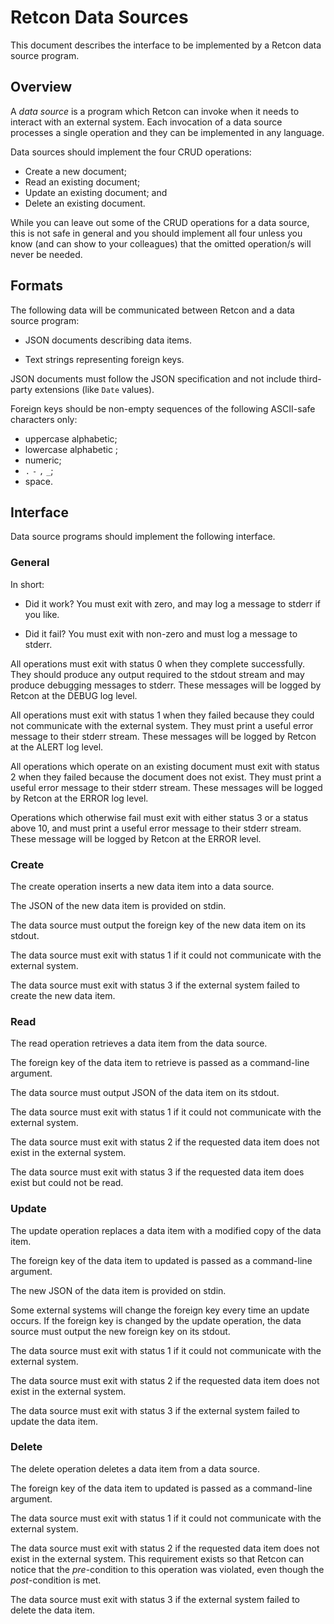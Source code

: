 Retcon Data Sources
===================

This document describes the interface to be implemented by a Retcon data source
program.

Overview
--------

A *data source* is a program which Retcon can invoke when it needs to interact
with an external system. Each invocation of a data source processes a single
operation and they can be implemented in any language.

Data sources should implement the four CRUD operations:

- Create a new document;
- Read an existing document;
- Update an existing document; and
- Delete an existing document.

While you can leave out some of the CRUD operations for a data source, this is
not safe in general and you should implement all four unless you know (and can
show to your colleagues) that the omitted operation/s will never be needed.

Formats
-------

The following data will be communicated between Retcon and a data source program:

- JSON documents describing data items.

- Text strings representing foreign keys.

JSON documents must follow the JSON specification and not include third-party
extensions (like `Date` values).

Foreign keys should be non-empty sequences of the following ASCII-safe
characters only:

- uppercase alphabetic;
- lowercase alphabetic ;
- numeric;
- `.` `-` `,` `_`;
- space.

Interface
---------

Data source programs should implement the following interface.

### General

In short:

- Did it work? You must exit with zero, and may log a message to stderr if you
like.

- Did it fail? You must exit with non-zero and must log a message to stderr.

All operations must exit with status 0 when they complete successfully. They
should produce any output required to the stdout stream and may produce
debugging messages to stderr. These messages will be logged by Retcon at the
DEBUG log level.

All operations must exit with status 1 when they failed because they could not
communicate with the external system. They must print a useful error message to
their stderr stream. These messages will be logged by Retcon at the ALERT log
level.

All operations which operate on an existing document must exit with status
2 when they failed because the document does not exist. They must print
a useful error message to their stderr stream. These messages will be logged by
Retcon at the ERROR log level.

Operations which otherwise fail must exit with either status 3 or a status
above 10, and must print a useful error message to their stderr stream. These
message will be logged by Retcon at the ERROR level.

### Create

The create operation inserts a new data item into a data source.

The JSON of the new data item is provided on stdin.

The data source must output the foreign key of the new data item on its stdout.

The data source must exit with status 1 if it could not communicate with the
external system.

The data source must exit with status 3 if the external system failed to create
the new data item.

### Read

The read operation retrieves a data item from the data source.

The foreign key of the data item to retrieve is passed as a command-line argument.

The data source must output JSON of the data item on its stdout.

The data source must exit with status 1 if it could not communicate with the
external system.

The data source must exit with status 2 if the requested data item does not
exist in the external system.

The data source must exit with status 3 if the requested data item does exist
but could not be read.

### Update

The update operation replaces a data item with a modified copy of the data item.

The foreign key of the data item to updated is passed as a command-line argument.

The new JSON of the data item is provided on stdin.

Some external systems will change the foreign key every time an update occurs.
If the foreign key is changed by the update operation, the data source must
output the new foreign key on its stdout.

The data source must exit with status 1 if it could not communicate with the
external system.

The data source must exit with status 2 if the requested data item does not
exist in the external system.

The data source must exit with status 3 if the external system failed to update
the data item.

### Delete

The delete operation deletes a data item from a data source.

The foreign key of the data item to updated is passed as a command-line argument.

The data source must exit with status 1 if it could not communicate with the
external system.

The data source must exit with status 2 if the requested data item does not
exist in the external system. This requirement exists so that Retcon can notice
that the *pre*-condition to this operation was violated, even though the
*post*-condition is met.

The data source must exit with status 3 if the external system failed to delete
the data item.
